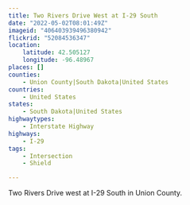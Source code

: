 ```yaml
---
title: Two Rivers Drive West at I-29 South
date: "2022-05-02T08:01:49Z"
imageid: "406403939496380942"
flickrid: "52084536347"
location:
    latitude: 42.505127
    longitude: -96.48967
places: []
counties:
    - Union County|South Dakota|United States
countries:
    - United States
states:
    - South Dakota|United States
highwaytypes:
    - Interstate Highway
highways:
    - I-29
tags:
    - Intersection
    - Shield

---
```

Two Rivers Drive west at I-29 South in Union County.